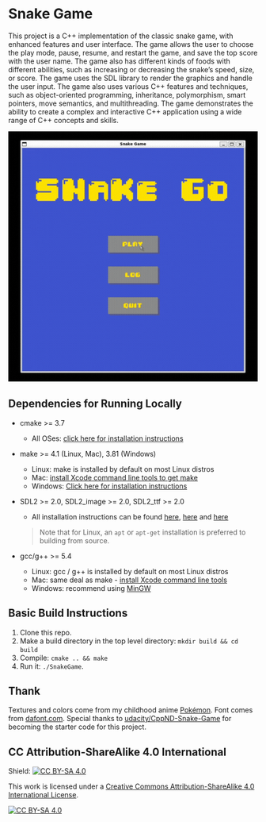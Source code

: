 # Snake Game

This project is a C++ implementation of the classic snake game, with enhanced features and user interface. The game allows the user to choose the play mode, pause, resume, and restart the game, and save the top score with the user name. The game also has different kinds of foods with different abilities, such as increasing or decreasing the snake’s speed, size, or score. The game uses the SDL library to render the graphics and handle the user input. The game also uses various C++ features and techniques, such as object-oriented programming, inheritance, polymorphism, smart pointers, move semantics, and multithreading. The game demonstrates the ability to create a complex and interactive C++ application using a wide range of C++ concepts and skills.

<img src="snake_game.gif"/>

## Dependencies for Running Locally
* cmake >= 3.7
  * All OSes: [click here for installation instructions](https://cmake.org/install/)
* make >= 4.1 (Linux, Mac), 3.81 (Windows)
  * Linux: make is installed by default on most Linux distros
  * Mac: [install Xcode command line tools to get make](https://developer.apple.com/xcode/features/)
  * Windows: [Click here for installation instructions](http://gnuwin32.sourceforge.net/packages/make.htm)
* SDL2 >= 2.0, SDL2_image >= 2.0, SDL2_ttf >= 2.0
  * All installation instructions can be found [here](https://wiki.libsdl.org/Installation), [here](https://wiki.libsdl.org/SDL2_image/FrontPage) and [here](https://wiki.libsdl.org/SDL2_ttf/FrontPage)
  >Note that for Linux, an `apt` or `apt-get` installation is preferred to building from source.

* gcc/g++ >= 5.4
  * Linux: gcc / g++ is installed by default on most Linux distros
  * Mac: same deal as make - [install Xcode command line tools](https://developer.apple.com/xcode/features/)
  * Windows: recommend using [MinGW](http://www.mingw.org/)

## Basic Build Instructions

1. Clone this repo.
2. Make a build directory in the top level directory: `mkdir build && cd build`
3. Compile: `cmake .. && make`
4. Run it: `./SnakeGame`.

## Thank

Textures and colors come from my childhood anime [Pokémon](https://wikipedia.org/wiki/Pok%C3%A9mon).
Font comes from [dafont.com](https://www.dafont.com/04b-30.font).
Special thanks to [udacity/CppND-Snake-Game](https://github.com/udacity/CppND-Capstone-Snake-Game) for becoming the starter code for this project.

## CC Attribution-ShareAlike 4.0 International


Shield: [![CC BY-SA 4.0][cc-by-sa-shield]][cc-by-sa]

This work is licensed under a
[Creative Commons Attribution-ShareAlike 4.0 International License][cc-by-sa].

[![CC BY-SA 4.0][cc-by-sa-image]][cc-by-sa]

[cc-by-sa]: http://creativecommons.org/licenses/by-sa/4.0/
[cc-by-sa-image]: https://licensebuttons.net/l/by-sa/4.0/88x31.png
[cc-by-sa-shield]: https://img.shields.io/badge/License-CC%20BY--SA%204.0-lightgrey.svg
